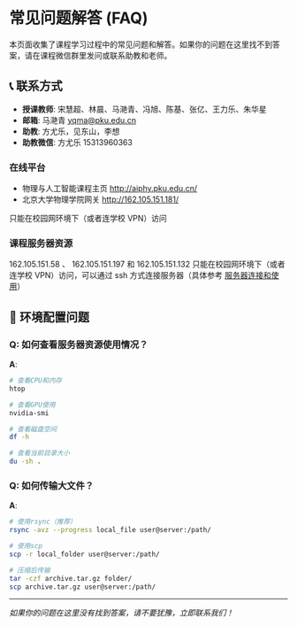 # 常见问题解答 (FAQ)

本页面收集了课程学习过程中的常见问题和解答。如果你的问题在这里找不到答案，请在课程微信群里发问或联系助教和老师。

## 📞 联系方式

- **授课教师**: 宋慧超、林晨、马滟青、冯旭、陈基、张亿、王力乐、朱华星
- **邮箱**: 马滟青 yqma@pku.edu.cn
- **助教**: 方尤乐，见东山，李想
- **助教微信**: 方尤乐 15313960363

### 在线平台

- 物理与人工智能课程主页 http://aiphy.pku.edu.cn/
- 北京大学物理学院网关 http://162.105.151.181/

只能在校园网环境下（或者连学校 VPN）访问

### 课程服务器资源

162.105.151.58 、 162.105.151.197 和 162.105.151.132
只能在校园网环境下（或者连学校 VPN）访问，可以通过 ssh 方式连接服务器（具体参考 [服务器连接和使用](../setup/server.md)）

## 🔧 环境配置问题

### Q: 如何查看服务器资源使用情况？
**A**: 
```bash
# 查看CPU和内存
htop

# 查看GPU使用
nvidia-smi

# 查看磁盘空间
df -h

# 查看当前目录大小
du -sh .
```

### Q: 如何传输大文件？
**A**: 
```bash
# 使用rsync（推荐）
rsync -avz --progress local_file user@server:/path/

# 使用scp
scp -r local_folder user@server:/path/

# 压缩后传输
tar -czf archive.tar.gz folder/
scp archive.tar.gz user@server:/path/
```

---

*如果你的问题在这里没有找到答案，请不要犹豫，立即联系我们！*
